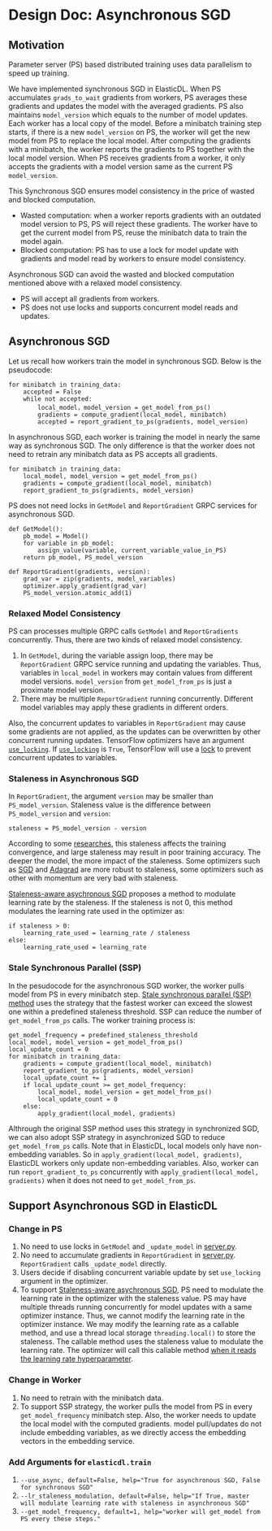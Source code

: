 # Design Doc: Asynchronous SGD

## Motivation
Parameter server (PS) based distributed training uses data parallelism to speed up training. 

We have implemented synchronous SGD in ElasticDL. When PS accumulates `grads_to_wait` gradients from workers, PS averages these gradients and updates the model with the averaged gradients. PS also maintains `model_version` which equals to the number of model updates. Each worker has a local copy of the model. Before a minibatch training step starts, if there is a new `model_version` on PS, the worker will get the new model from PS to replace the local model. After computing the gradients with a minibatch, the worker reports the gradients to PS together with the local model version. When PS receives gradients from a worker, it only accepts the gradients with a model version same as the current PS `model_version`.



This Synchronous SGD ensures model consistency in the price of wasted and blocked computation. 

* Wasted computation: when a worker reports gradients with an outdated model version to PS, PS will reject these gradients. The worker have to get the current model from PS, reuse the minibatch data to train the model again.
* Blocked computation: PS has to use a lock for model update with gradients and model read by workers to ensure model consistency.

Asynchronous SGD can avoid the wasted and blocked computation mentioned above with a relaxed model consistency.

* PS will accept all gradients from workers.
* PS does not use locks and supports concurrent model reads and updates.


## Asynchronous SGD
Let us recall how workers train the model in synchronous SGD. Below is the pseudocode:

```
for minibatch in training_data:
    accepted = False
    while not accepted:
        local_model，model_version = get_model_from_ps()
        gradients = compute_gradient(local_model, minibatch)
        accepted = report_gradient_to_ps(gradients, model_version)  
```

In asynchronous SGD, each worker is training the model in nearly the same way as synchronous SGD. The only difference is that the worker does not need to retrain any minibatch data as PS accepts all gradients. 

```
for minibatch in training_data:
    local_model, model_version = get_model_from_ps()
    gradients = compute_gradient(local_model, minibatch)
    report_gradient_to_ps(gradients, model_version)  
```

PS does not need locks in `GetModel` and `ReportGradient` GRPC services for asynchronous SGD. 

```
def GetModel():
    pb_model = Model()
    for variable in pb_model:
        assign_value(variable, current_variable_value_in_PS)
    return pb_model, PS_model_version
    
def ReportGradient(gradients, version):
    grad_var = zip(gradients, model_variables)
    optimizer.apply_gradient(grad_var)
    PS_model_version.atomic_add(1)
```

### Relaxed Model Consistency
PS can processes multiple GRPC calls `GetModel` and `ReportGradients` concurrently. Thus, there are two kinds of relaxed model consistency.

1. In `GetModel`, during the variable assign loop, there may be `ReportGradient` GRPC service running and updating the variables. Thus, variables in `local_model` in workers may contain values from different model versions. `model_version` from `get_model_from_ps` is just a proximate model version.
2. There may be multiple `ReportGradient` running concurrently. Different model variables may apply these gradients in different orders. 

Also, the concurrent updates to variables in `ReportGradient` may cause some gradients are not applied, as the updates can be overwritten by other concurrent running updates. TensorFlow optimizers have an argument [`use_locking`](https://github.com/tensorflow/tensorflow/blob/ff441191277b7e758deb48e45249fee9e880f2c8/tensorflow/python/training/optimizer.py#L319). If [`use_locking`](https://github.com/tensorflow/tensorflow/blob/ff441191277b7e758deb48e45249fee9e880f2c8/tensorflow/python/training/optimizer.py#L319) is `True`, TensorFlow will use a [lock](https://github.com/tensorflow/tensorflow/blob/11e22c01eb801ff24200afcdce8a03a7cdd2ed3f/tensorflow/core/kernels/training_ops.cc#L528) to prevent concurrent updates to variables.

### Staleness in Asynchronous SGD
In `ReportGradient`, the argument `version` may be smaller than `PS_model_version`. 
Staleness value is the difference between `PS_model_version` and `version`:

```
staleness = PS_model_version - version
```

According to some [researches](https://arxiv.org/abs/1810.03264), this staleness affects the training convergence, and large staleness may result in poor training accuracy. The deeper the model, the more impact of the staleness. Some optimizers such as [SGD](https://www.tensorflow.org/versions/r2.0/api_docs/python/tf/keras/optimizers/SGD) and [Adagrad](https://www.tensorflow.org/versions/r2.0/api_docs/python/tf/keras/optimizers/Adagrad) are more robust to staleness, some optimizers such as other with momentum are very bad with staleness.

[Staleness-aware asychronous SGD](https://arxiv.org/abs/1511.05950) proposes a method to modulate learning rate by the staleness. If the staleness is not 0, this method modulates the learning rate used in the optimizer as:

```
if staleness > 0:
    learning_rate_used = learning_rate / staleness
else:
    learning_rate_used = learning_rate
```

### Stale Synchronous Parallel (SSP)
In the pesudocode for the asynchronous SGD worker, the worker pulls model from PS in every minibatch step. [Stale synchronous parallel (SSP) method](https://dl.acm.org/citation.cfm?id=2999748) uses the strategy that the fastest worker can exceed the slowest one within a predefined staleness threshold. SSP can reduce the number of `get_model_from_ps` calls. The worker training process is:

```
get_model_frequency = predefined_staleness_threshold
local_model, model_version = get_model_from_ps()
local_update_count = 0
for minibatch in training_data:
    gradients = compute_gradient(local_model, minibatch)
    report_gradient_to_ps(gradients, model_version)
    local_update_count += 1
    if local_update_count >= get_model_frequency:
        local_model, model_version = get_model_from_ps()
        local_update_count = 0
    else:
        apply_gradient(local_model, gradients)
```
Althrough the original SSP method uses this strategy in synchronized SGD, we can also adopt SSP strategy in asynchronized SGD to reduce `get_model_from_ps` calls.
Note that in ElasticDL, local models only have non-embedding variables. So in `apply_gradient(local_model, gradients)`, ElasticDL workers only update non-embedding variables.
Also, worker can run `report_gradient_to_ps` concurrently with `apply_gradient(local_model, gradients)` when it does not need to `get_model_from_ps`.

## Support Asynchronous SGD in ElasticDL

### Change in PS
1. No need to use locks in `GetModel` and `_update_model` in [server.py](../../elasticdl/python/master/servicer.py).
2. No need to accumulate gradients in `ReportGradient` in [server.py](../../elasticdl/python/master/servicer.py). `ReportGradient` calls `_update_model` directly.
3. Users decide if disabling concurrent variable update by set `use_locking` argument in the optimizer.
4. To support [Staleness-aware asychronous SGD](https://arxiv.org/abs/1511.05950), PS need to modulate the learning rate in the optimizer with the staleness value. PS may have multiple threads running concurrently for model updates with a same optimizer instance. Thus, we cannot modify the learning rate in the optimizer instance. We may modify the learning rate as a callable method, and use a thread local storage `threading.local()` to store the staleness. The callable method uses the staleness value to modulate the learning rate. The optimizer will call this callable method [when it reads the learning rate hyperparameter](https://github.com/tensorflow/tensorflow/blob/e4262fb2fbf1cb33aaea79ff81754d1e92e99af1/tensorflow/python/keras/optimizer_v2/optimizer_v2.py#L530).

### Change in Worker
1. No need to retrain with the minibatch data.
2. To support SSP strategy, the worker pulls the model from PS in every `get_model_frequency` minibatch step. Also, the worker needs to update the local model with the computed gradients. model pull/updates do not include embedding variables, as we directly access the embedding vectors in the embedding service.

### Add Arguments for `elasticdl.train`
1. `--use_async, default=False, help="True for asynchronous SGD, False for synchronous SGD"`
2. `--lr_staleness_modulation, default=False, help="If True, master will modulate learning rate with staleness in asynchronous SGD"`
3. `--get_model_frequency, default=1, help="worker will get_model from PS every these steps."`
